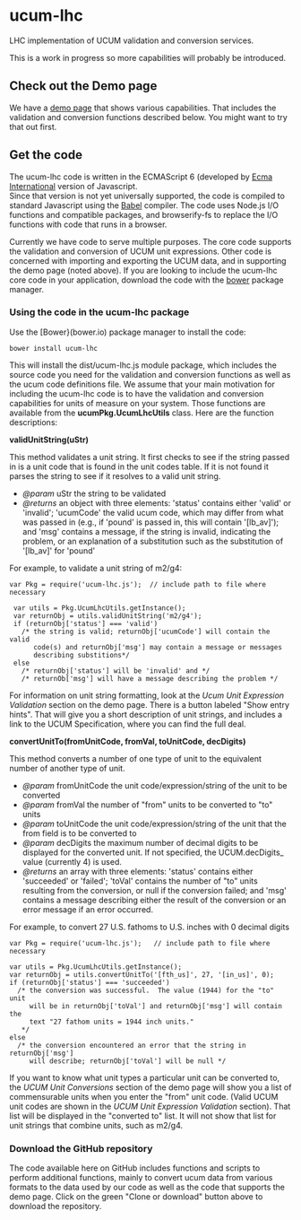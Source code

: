 # ucum-lhc
LHC implementation of UCUM validation and conversion services.  

This is a work in progress so more capabilities will probably be introduced.

## Check out the Demo page

We have a [demo page](https://lhncbc.github.io/ucum-lhc) that 
shows various capabilities.  That includes the validation and conversion
functions described below.  You might want to try that out first.

## Get the code

The ucum-lhc code is written in the ECMAScript 6 (developed by 
[Ecma International](http:www.ecma-international.org) version of Javascript.  
Since that version is not yet universally supported, the code is compiled to 
standard Javascript using the [Babel](https://babeljs.io) compiler. 
The code uses Node.js I/O functions and compatible packages, and browserify-fs
to replace the I/O functions with code that runs in a browser.

Currently we have code to serve multiple purposes.  The core code supports
the validation and conversion of UCUM unit expressions.  Other code is 
concerned with importing and exporting the UCUM data, and in supporting the
demo page (noted above).  If you are looking to include the ucum-lhc core code 
in your application, download the code with the [bower](https://bower.io) package
manager.

### Using the code in the ucum-lhc package
      
Use the [Bower}(bower.io) package manager to install the code:

    bower install ucum-lhc

This will install the dist/ucum-lhc.js module package, which includes the
source code you need for the validation and conversion functions as well as the 
ucum code definitions file.  We assume that your main motivation for including 
the ucum-lhc code is to have the validation and conversion capabilities for 
units of measure on your system.  Those functions are available from the 
**ucumPkg.UcumLhcUtils** class.  Here are the function descriptions:

**validUnitString(uStr)**

This method validates a unit string.  It first checks to see if the string passed 
in is a unit code that is found in the unit codes table. If it is not found it 
parses the string to see if it resolves to a valid unit string.

* _@param_ uStr the string to be validated
* _@returns_ an object with three elements:
   'status' contains either 'valid' or 'invalid';
   'ucumCode' the valid ucum code, which may differ from what was passed
              in (e.g., if 'pound' is passed in, this will contain '\[lb_av\]'); and
     'msg' contains a message, if the string is invalid, indicating
           the problem, or an explanation of a substitution such as the
           substitution of '\[lb_av\]' for 'pound'

For example, to validate a unit string of m2/g4:
 
    var Pkg = require('ucum-lhc.js');  // include path to file where necessary
     
     var utils = Pkg.UcumLhcUtils.getInstance();
     var returnObj = utils.validUnitString('m2/g4');
     if (returnObj['status'] === 'valid')
       /* the string is valid; returnObj['ucumCode'] will contain the valid 
          code(s) and returnObj['msg'] may contain a message or messages
          describing substitions*/
     else
       /* returnObj['status'] will be 'invalid' and */
       /* returnOb['msg'] will have a message describing the problem */
       
For information on unit string formatting, look at the _Ucum Unit Expression 
Validation_ section on the demo page.  There is a button labeled "Show entry hints". 
That will give you a short description of unit strings, and includes a link to
the UCUM Specification, where you can find the full deal.

**convertUnitTo(fromUnitCode, fromVal, toUnitCode, decDigits)**

This method converts a number of one type of unit to the equivalent number of
another type of unit.

* _@param_ fromUnitCode the unit code/expression/string of the unit to be converted
* _@param_ fromVal the number of "from" units to be converted to "to" units
* _@param_ toUnitCode the unit code/expression/string of the unit that the from 
  field is to be converted to
* _@param_ decDigits the maximum number of decimal digits to be displayed
  for the converted unit.  If not specified, the UCUM.decDigits_ value
  (currently 4) is used.
* _@returns_ an array with three elements:
   'status' contains either 'succeeded' or 'failed'; 
   'toVal' contains the number of "to" units resulting from the conversion, or
     null if the conversion failed; and
   'msg' contains a message describing either the result of the conversion or 
         an error message if an error occurred.

For example, to convert 27 U.S. fathoms to U.S. inches with 0 decimal digits
 
    var Pkg = require('ucum-lhc.js');   // include path to file where necessary
     
    var utils = Pkg.UcumLhcUtils.getInstance();
    var returnObj = utils.convertUnitTo('[fth_us]', 27, '[in_us]', 0);
    if (returnObj['status'] === 'succeeded')
      /* the conversion was successful.  The value (1944) for the "to" unit
         will be in returnObj['toVal'] and returnObj['msg'] will contain the
         text "27 fathom units = 1944 inch units."
       */
    else
      /* the conversion encountered an error that the string in returnObj['msg'] 
         will describe; returnObj['toVal'] will be null */
      
If you want to know what unit types a particular unit can be converted to, the 
_UCUM Unit Conversions_ section of the demo page will show you a list of 
commensurable units when you enter the "from" unit code.  (Valid UCUM unit codes
are shown in the _UCUM Unit Expression Validation_ section).  That list will
be displayed in the "converted to" list.  It will not show that list for unit
strings that combine units, such as m2/g4.

### Download the GitHub repository

The code available here on GitHub includes functions and scripts to perform
additional functions, mainly to convert ucum data from various formats to 
the data used by our code as well as the code that supports the demo page.
Click on the green "Clone or download" button above to download the repository.

